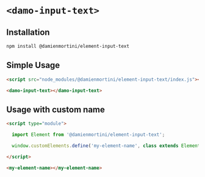 # `<damo-input-text>`

## Installation

```sh
npm install @damienmortini/element-input-text
```

## Simple Usage
```html
<script src="node_modules/@damienmortini/element-input-text/index.js"></script>

<damo-input-text></damo-input-text>
```

## Usage with custom name
```html
<script type="module">

  import Element from '@damienmortini/element-input-text';

  window.customElements.define('my-element-name', class extends Element { });

</script>

<my-element-name></my-element-name>
```